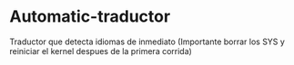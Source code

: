 # Automatic-traductor
Traductor que detecta idiomas de inmediato (Importante borrar los SYS y reiniciar el kernel despues de la primera corrida)
